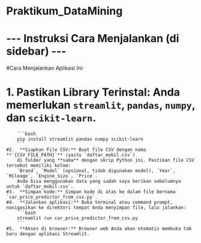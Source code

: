 # Praktikum_DataMining

# --- Instruksi Cara Menjalankan (di sidebar) ---
#Cara Menjalankan Aplikasi Ini:

    
   # 1.  **Pastikan Library Terinstal:** Anda memerlukan `streamlit`, `pandas`, `numpy`, dan `scikit-learn`.
        ```bash
        pip install streamlit pandas numpy scikit-learn
        ```
    #2.  **Siapkan File CSV:** Buat file CSV dengan nama **`{CSV_FILE_PATH}`** (yaitu `daftar_mobil.csv`) 
        di folder yang **sama** dengan skrip Python ini. Pastikan file CSV tersebut memiliki kolom:
        `Brand`, `Model` (opsional, tidak digunakan model), `Year`, `Mileage`, `Engine_Size`, `Price`.
        Anda bisa menggunakan data yang sudah saya berikan sebelumnya untuk `daftar_mobil.csv`.
    #3.  **Simpan kode:** Simpan kode di atas ke dalam file bernama `car_price_predictor_from_csv.py`.
    #4.  **Jalankan aplikasi:** Buka terminal atau command prompt, navigasikan ke direktori tempat Anda menyimpan file, lalu jalankan:
        ```bash
        streamlit run car_price_predictor_from_csv.py
        ```
    #5.  **Akses di browser:** Browser web Anda akan otomatis membuka tab baru dengan aplikasi Streamlit.
 
